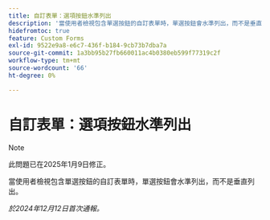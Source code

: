 ```yaml
---
title: 自訂表單：選項按鈕水準列出
description: '當使用者檢視包含單選按鈕的自訂表單時，單選按鈕會水準列出，而不是垂直列出。 '
hidefromtoc: true
feature: Custom Forms
exl-id: 9522e9a8-e6c7-436f-b184-9cb73b7dba7a
source-git-commit: 1a3bb95b27fb660011ac4b0380eb599f77319c2f
workflow-type: tm+mt
source-wordcount: '66'
ht-degree: 0%

---
```


# 自訂表單：選項按鈕水準列出

>[!NOTE]
>
>此問題已在2025年1月9日修正。

當使用者檢視包含單選按鈕的自訂表單時，單選按鈕會水準列出，而不是垂直列出。

_於2024年12月12日首次通報。_
